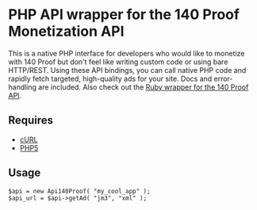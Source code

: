 PHP API wrapper for the 140 Proof Monetization API
=============================
This is a native PHP interface for developers who would like to
monetize with 140 Proof but don't feel like writing custom code or
using bare HTTP/REST. Using these API bindings, you can call native
PHP code and rapidly fetch targeted, high-quality ads for your site.
Docs and error-handling are included. Also check out the 
[Ruby wrapper for the 140 Proof API](http://github.com/reddavis/One40proof).

Requires
------------
* [cURL](http://php.net/manual/en/book.curl.php)
* [PHP5](http://www.php.net/downloads.php)

Usage
------------
    $api = new Api140Proof( "my_cool_app" );
    $api_url = $api->getAd( "jm3", "xml" );

